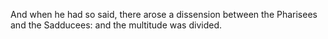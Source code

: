 And when he had so said, there arose a dissension between the Pharisees and the Sadducees: and the multitude was divided.
